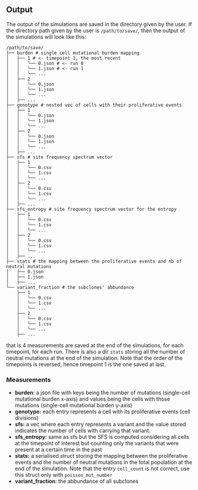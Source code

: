 ## Output
The output of the simulations are saved in the directory given by the user.
If the directory path given by the user is `/path/to/save/`, then the output of the simulations will look like this:
```$ tree /path/to/save/
/path/to/save/
├── burden # single cell mutational burden mapping
│   ├── 1 # <- timepoint 1, the most recent
│   │   └── 0.json # <- run 0
│   │   └── 1.json # <- run 1
│   │   └── ...
│   ├── 2
│   │   └── 0.json
│   │   └── 1.json
│   │   └── ...
│   ├── ...
├── genotype # nested vec of cells with their proliferative events
│   ├── 1
│   │   └── 0.json
│   │   └── 1.json
│   │   └── ...
│   ├── 2
│   │   └── 0.json
│   │   └── 1.json
│   │   └── ...
│   ├── ...
├── sfs # site frequency spectrum vector
│   ├── 1
│   │   └── 0.csv
│   │   └── 1.csv
│   │   └── ...
│   ├── 2
│   │   └── 0.csv
│   │   └── 1.csv
│   │   └── ...
│   ├── ...
├── sfs_entropy # site frequency spectrum vector for the entropy
│   ├── 1
│   │   └── 0.csv
│   │   └── 1.csv
│   │   └── ...
│   ├── 2
│   │   └── 0.csv
│   │   └── 1.csv
│   │   └── ...
│   ├── ...
├── stats # the mapping between the proliferative events and nb of neutral mutations
│   ├── 0.json
│   ├── 1.json
│   ├── ...
└── variant_fraction # the subclones' abbundance
    ├── 1
    │   └── 0.csv
    │   └── 1.csv
    │   └── ...
    ├── 2
    │   └── 0.csv
    │   └── 1.csv
    │   └── ...
    ├── ...
```
that is 4 measurements are saved at the end of the simulations, for each timepoint, for each run.
There is also a dir `stats` storing all the number of neutral mutations at the end of the simulation.
Note that the order of the timepoints is reversed, hence timepoint 1 is the one saved at last.

### Measurements
- **burden**: a json file with keys being the number of mutations (single-cell mutational burden x-axis) and values being the cells with those mutations (single-cell mutational burden y-axis)
- **genotype:** each entry represents a cell with its proliferative events (cell divisions)
- **sfs:** a vec where each entry represents a variant and the value stored indicates the number of cells with carrying that variant.
- **sfs_entropy:** same as sfs but the SFS is computed considering all cells at the timepoint of interest but counting only the variants that were present at a certain time in the past
- **stats:** a serialised struct storing the mapping between the proliferative events and the number of neutral mutations in the total population at the end of the simulation. Note that the entry `cell_count` is not correct, use this struct only with `poisson_mut_number`
- **variant_fraction**: the abbundance of all subclones

